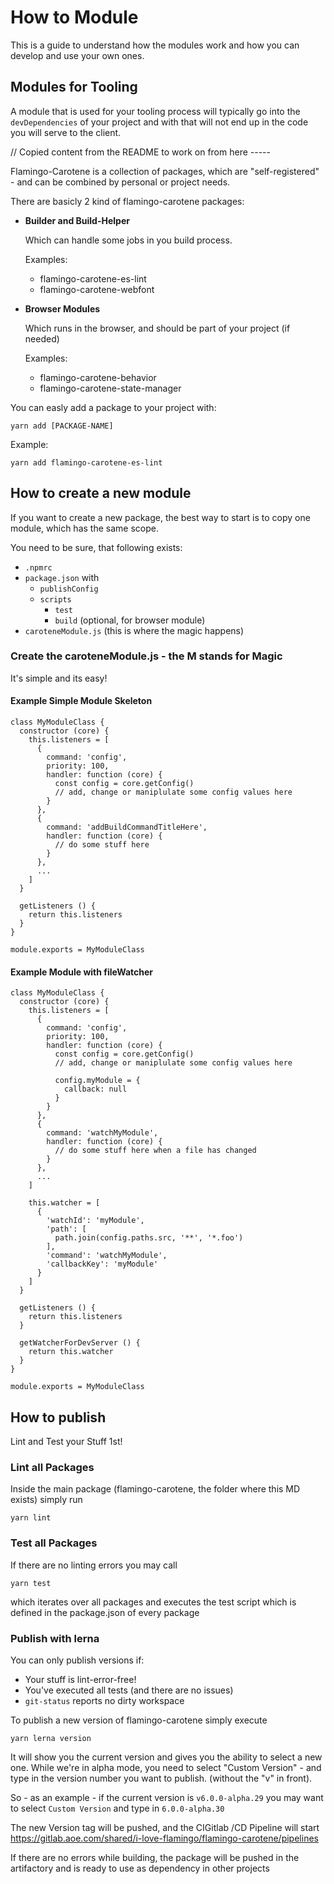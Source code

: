 # How to Module
This is a guide to understand how the modules work and how you can develop and use your own ones.

## Modules for Tooling
A module that is used for your tooling process will typically go into the `devDependencies` of your project and with
that will not end up in the code you will serve to the client.





// Copied content from the README to work on from here -----

Flamingo-Carotene is a collection of packages, which are "self-registered" - and can be combined by personal or project
needs.

There are basicly 2 kind of flamingo-carotene packages:

* __Builder and Build-Helper__
  
  Which can handle some jobs in you build process.

  Examples:
  * flamingo-carotene-es-lint
  * flamingo-carotene-webfont
  
* __Browser Modules__

  Which runs in the browser, and should be part of your project (if needed)

  Examples:
  * flamingo-carotene-behavior
  * flamingo-carotene-state-manager
  
You can easly add a package to your project with:
```
yarn add [PACKAGE-NAME]
``` 
Example:
```
yarn add flamingo-carotene-es-lint  
``` 

## How to create a new module

If you want to create a new package, the best way to start is to copy one module, which has the same scope.

You need to be sure, that following exists:
* `.npmrc`
* `package.json`
  with 
  * `publishConfig`
  * `scripts`
    * `test`
    * `build` (optional, for browser module)
* `caroteneModule.js` (this is where the magic happens)

### Create the caroteneModule.js - the M stands for Magic

It's simple and its easy!

#### Example Simple Module Skeleton

```
class MyModuleClass {
  constructor (core) {
    this.listeners = [
      {
        command: 'config',
        priority: 100,
        handler: function (core) {
          const config = core.getConfig()
          // add, change or maniplulate some config values here
        }
      },
      {
        command: 'addBuildCommandTitleHere',
        handler: function (core) {
          // do some stuff here
        }
      },
      ...
    ]
  }

  getListeners () {
    return this.listeners
  }
}

module.exports = MyModuleClass 
```

#### Example Module with fileWatcher

```
class MyModuleClass {
  constructor (core) {
    this.listeners = [
      {
        command: 'config',
        priority: 100,
        handler: function (core) {
          const config = core.getConfig()
          // add, change or maniplulate some config values here
          
          config.myModule = {
            callback: null
          }
        }
      },
      {
        command: 'watchMyModule',
        handler: function (core) {
          // do some stuff here when a file has changed
        }
      },
      ...
    ]

    this.watcher = [
      {
        'watchId': 'myModule',
        'path': [
          path.join(config.paths.src, '**', '*.foo')
        ],
        'command': 'watchMyModule',
        'callbackKey': 'myModule'
      }
    ]
  }

  getListeners () {
    return this.listeners
  }

  getWatcherForDevServer () {
    return this.watcher
  }
}

module.exports = MyModuleClass
```

## How to publish

Lint and Test your Stuff 1st!

### Lint all Packages

Inside the main package (flamingo-carotene, the folder where this MD exists) simply run
```
yarn lint
```

### Test all Packages
If there are no linting errors you may call
```
yarn test
```
which iterates over all packages and executes the test script which is defined in the package.json of every package

### Publish with lerna
You can only publish versions if: 
* Your stuff is lint-error-free!
* You've executed all tests (and there are no issues)
* `git-status` reports no dirty workspace

To publish a new version of flamingo-carotene simply execute
```
yarn lerna version
```
It will show you the current version and gives you the ability to select a new one.
While we're in alpha mode, you need to select "Custom Version" - and type in the version number you want to publish.
(without the "v" in front).

So - as an example - if the current version is
`v6.0.0-alpha.29` you may want to select `Custom Version` and type in `6.0.0-alpha.30`

The new Version tag will be pushed, and the CIGitlab /CD Pipeline will start
https://gitlab.aoe.com/shared/i-love-flamingo/flamingo-carotene/pipelines

If there are no errors while building, the package will be pushed in the artifactory and is ready to use as dependency
in other projects
